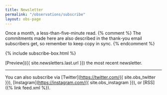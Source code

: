 ```yaml
---
title: Newsletter
permalink: "/observations/subscribe"
layout: obs-page
---
```


Once a month, a less-than-five-minute read.
{% comment %} The commitments made here are also described in the thank-you email subscribers get, so remember to keep copy in sync. {% endcomment %}

{% include subscribe-box.html %}

[Preview]({{ site.newsletters.last.url }}) the most recent newsletter.

***

You can also subscribe via [Twitter](https://twitter.com/{{ site.obs_twitter }}), [Instagram](https://instagram.com/{{ site.obs_instagram }}), or [RSS]({% link feed.xml %}).